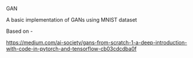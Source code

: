 GAN

A basic implementation of GANs using MNIST dataset

Based on - 

https://medium.com/ai-society/gans-from-scratch-1-a-deep-introduction-with-code-in-pytorch-and-tensorflow-cb03cdcdba0f